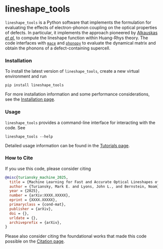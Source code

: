 # lineshape_tools
<!-- index start -->

`lineshape_tools` is a Python software that implements the formulation for evaluating the effects of electron-phonon coupling on the optical properties of defects.
In particular, it implements the approach pioneered by [Alkauskas *et al.*](https://doi.org/10.1088/1367-2630/16/7/073026) to compute the lineshape function within Huang-Rhys theory.
The code interfaces with [`mace`](https://mace-docs.readthedocs.io/en/latest/) and [`phonopy`](https://phonopy.github.io/phonopy/) to evaluate the dynamical matrix and obtain the phonons of a defect-containing supercell.

### Installation
<!-- install start -->
To install the latest version of `lineshape_tools`, create a new virtual environment and run
```
pip install lineshape_tools
```
<!-- install end -->
For more installation information and some performance considerations, see the [Installation page]().

### Usage 
`lineshape_tools` provides a command-line interface for interacting with the code. See
```
lineshape_tools --help
```
Detailed usage information can be found in the [Tutorials page]().

### How to Cite
<!-- cite start -->
If you use this code, please consider citing
```bibtex
@misc{turiansky_machine_2025,
  title = {Machine Learning for Fast and Accurate Optical Lineshapes of Defects},
  author = {Turiansky, Mark E. and Lyons, John L., and Bernstein, Noam},
  year = {2025},
  number = {arXiv:XXXX.XXXXX},
  eprint = {XXXX.XXXXX},
  primaryclass = {cond-mat},
  publisher = {arXiv},
  doi = {},
  urldate = {},
  archiveprefix = {arXiv},
}
```
<!-- cite end -->
Please also consider citing the foundational works that made this code possible on the [Citation page]().

<!-- index end -->
